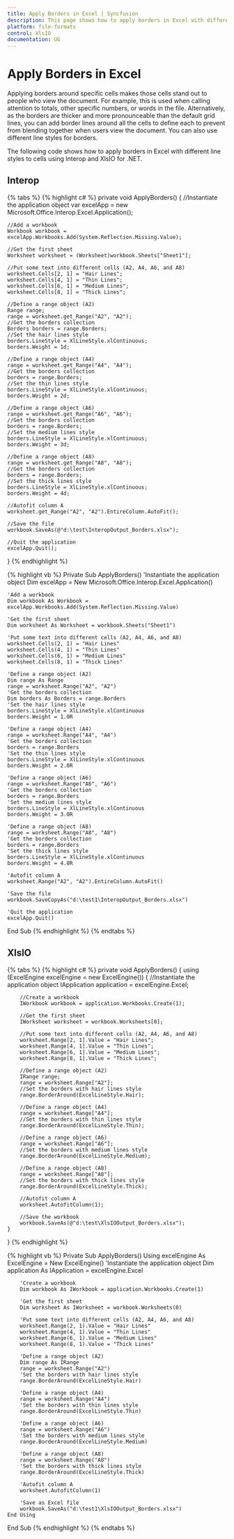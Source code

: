 ```yaml
---
title: Apply Borders in Excel | Syncfusion
description: This page shows how to apply borders in Excel with different line styles.
platform: file-formats
control: XlsIO
documentation: UG
---
```


# Apply Borders in Excel

Applying borders around specific cells makes those cells stand out to people who view the document. For example, this is used when calling attention to totals, other specific numbers, or words in the file. Alternatively, as the borders are thicker and more pronounceable than the default grid lines, you can add border lines around all the cells to define each to prevent from blending together when users view the document. You can also use different line styles for borders.

The following code shows how to apply borders in Excel with different line styles to cells using Interop and XlsIO for .NET.

## Interop

{% tabs %}
{% highlight c# %}
private void ApplyBorders()
{
    //Instantiate the application object
    var excelApp = new Microsoft.Office.Interop.Excel.Application();

    //Add a workbook
    Workbook workbook = excelApp.Workbooks.Add(System.Reflection.Missing.Value);

    //Get the first sheet
    Worksheet worksheet = (Worksheet)workbook.Sheets["Sheet1"];

    //Put some text into different cells (A2, A4, A6, and A8)
    worksheet.Cells[2, 1] = "Hair Lines";
    worksheet.Cells[4, 1] = "Thin Lines";
    worksheet.Cells[6, 1] = "Medium Lines";
    worksheet.Cells[8, 1] = "Thick Lines";

    //Define a range object (A2)
    Range range;
    range = worksheet.get_Range("A2", "A2");
    //Get the borders collection
    Borders borders = range.Borders;
    //Set the hair lines style
    borders.LineStyle = XlLineStyle.xlContinuous;
    borders.Weight = 1d;

    //Define a range object (A4)
    range = worksheet.get_Range("A4", "A4");
    //Get the borders collection
    borders = range.Borders;
    //Set the thin lines style
    borders.LineStyle = XlLineStyle.xlContinuous;
    borders.Weight = 2d;

    //Define a range object (A6)
    range = worksheet.get_Range("A6", "A6");
    //Get the borders collection
    borders = range.Borders;
    //Set the medium lines style
    borders.LineStyle = XlLineStyle.xlContinuous;
    borders.Weight = 3d;

    //Define a range object (A8)
    range = worksheet.get_Range("A8", "A8");
    //Get the borders collection
    borders = range.Borders;
    //Set the thick lines style
    borders.LineStyle = XlLineStyle.xlContinuous;
    borders.Weight = 4d;

    //Autofit column A
    worksheet.get_Range("A2", "A2").EntireColumn.AutoFit();

    //Save the file
    workbook.SaveAs(@"d:\test\InteropOutput_Borders.xlsx");

    //Quit the application
    excelApp.Quit();
}
{% endhighlight %}

{% highlight vb %}
Private Sub ApplyBorders()
    'Instantiate the application object
    Dim excelApp = New Microsoft.Office.Interop.Excel.Application()

    'Add a workbook
    Dim workbook As Workbook = excelApp.Workbooks.Add(System.Reflection.Missing.Value)

    'Get the first sheet
    Dim worksheet As Worksheet = workbook.Sheets("Sheet1")

    'Put some text into different cells (A2, A4, A6, and A8)
    worksheet.Cells(2, 1) = "Hair Lines"
    worksheet.Cells(4, 1) = "Thin Lines"
    worksheet.Cells(6, 1) = "Medium Lines"
    worksheet.Cells(8, 1) = "Thick Lines"

    'Define a range object (A2)
    Dim range As Range
    range = worksheet.Range("A2", "A2")
    'Get the borders collection
    Dim borders As Borders = range.Borders
    'Set the hair lines style
    borders.LineStyle = XlLineStyle.xlContinuous
    borders.Weight = 1.0R

    'Define a range object (A4)
    range = worksheet.Range("A4", "A4")
    'Get the borders collection
    borders = range.Borders
    'Set the thin lines style
    borders.LineStyle = XlLineStyle.xlContinuous
    borders.Weight = 2.0R

    'Define a range object (A6)
    range = worksheet.Range("A6", "A6")
    'Get the borders collection
    borders = range.Borders
    'Set the medium lines style
    borders.LineStyle = XlLineStyle.xlContinuous
    borders.Weight = 3.0R

    'Define a range object (A8)
    range = worksheet.Range("A8", "A8")
    'Get the borders collection
    borders = range.Borders
    'Set the thick lines style
    borders.LineStyle = XlLineStyle.xlContinuous
    borders.Weight = 4.0R

    'Autofit column A
    worksheet.Range("A2", "A2").EntireColumn.AutoFit()

    'Save the file
    workbook.SaveCopyAs("d:\test1\InteropOutput_Borders.xlsx")

    'Quit the application
    excelApp.Quit()
End Sub
{% endhighlight %}
{% endtabs %}

## XlsIO

{% tabs %}
{% highlight c# %}
private void ApplyBorders()
{
    using (ExcelEngine excelEngine = new ExcelEngine())
    {
        //Instantiate the application object
        IApplication application = excelEngine.Excel;

        //Create a workbook
        IWorkbook workbook = application.Workbooks.Create(1);

        //Get the first sheet
        IWorksheet worksheet = workbook.Worksheets[0];

        //Put some text into different cells (A2, A4, A6, and A8)
        worksheet.Range[2, 1].Value = "Hair Lines";
        worksheet.Range[4, 1].Value = "Thin Lines";
        worksheet.Range[6, 1].Value = "Medium Lines";
        worksheet.Range[8, 1].Value = "Thick Lines";

        //Define a range object (A2)
        IRange range;
        range = worksheet.Range["A2"];
        //Set the borders with hair lines style
        range.BorderAround(ExcelLineStyle.Hair);

        //Define a range object (A4)
        range = worksheet.Range["A4"];
        //Set the borders with thin lines style
        range.BorderAround(ExcelLineStyle.Thin);

        //Define a range object (A6)
        range = worksheet.Range["A6"];
        //Set the borders with medium lines style
        range.BorderAround(ExcelLineStyle.Medium);

        //Define a range object (A8)
        range = worksheet.Range["A8"];
        //Set the borders with thick lines style
        range.BorderAround(ExcelLineStyle.Thick);

        //Autofit column A
        worksheet.AutofitColumn(1);

        //Save the workbook
        workbook.SaveAs(@"d:\test\XlsIOOutput_Borders.xlsx");
    }
}
{% endhighlight %}

{% highlight vb %}
Private Sub ApplyBorders()
    Using excelEngine As ExcelEngine = New ExcelEngine()
        'Instantiate the application object
        Dim application As IApplication = excelEngine.Excel

        'Create a workbook
        Dim workbook As IWorkbook = application.Workbooks.Create(1)

        'Get the first sheet
        Dim worksheet As IWorksheet = workbook.Worksheets(0)

        'Put some text into different cells (A2, A4, A6, and A8)
        worksheet.Range(2, 1).Value = "Hair Lines"
        worksheet.Range(4, 1).Value = "Thin Lines"
        worksheet.Range(6, 1).Value = "Medium Lines"
        worksheet.Range(8, 1).Value = "Thick Lines"

        'Define a range object (A2)
        Dim range As IRange
        range = worksheet.Range("A2")
        'Set the borders with hair lines style
        range.BorderAround(ExcelLineStyle.Hair)

        'Define a range object (A4)
        range = worksheet.Range("A4")
        'Set the borders with thin lines style
        range.BorderAround(ExcelLineStyle.Thin)

        'Define a range object (A6)
        range = worksheet.Range("A6")
        'Set the borders with medium lines style
        range.BorderAround(ExcelLineStyle.Medium)

        'Define a range object (A8)
        range = worksheet.Range("A8")
        'Set the borders with thick lines style
        range.BorderAround(ExcelLineStyle.Thick)

        'Autofit column A
        worksheet.AutofitColumn(1)

        'Save as Excel file
        workbook.SaveAs("d:\test1\XlsIOOutput_Borders.xlsx")
    End Using
End Sub
{% endhighlight %}
{% endtabs %}
